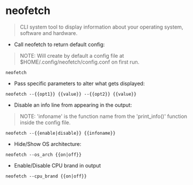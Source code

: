 # neofetch

> CLI system tool to display information about your operating system, software and hardware.

- Call neofetch to return default config:
> NOTE: Will create by default a config file at $HOME/.config/neofetch/config.conf on first run. 

`neofetch`

- Pass specific parameters to alter what gets displayed:

`neofetch --{{opt1}} {{value}} --{{opt2}} {{value}}`

- Disable an info line from appearing in the output:
> NOTE: 'infoname' is the function name from the 'print_info()' function inside the config file.

`neofetch --{{enable|disable}} {{infoname}}`

- Hide/Show OS architecture:

`neofetch --os_arch {{on|off}}`

- Enable/Disable CPU brand in output

`neofetch --cpu_brand {{on|off}}`
